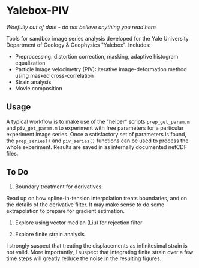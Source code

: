 # Yalebox-PIV

*Woefully out of date - do not believe anything you read here*

Tools for sandbox image series analysis developed for the Yale University
Department of Geology &amp; Geophysics "Yalebox". Includes:

- Preprocessing: distortion correction, masking, adaptive histogram equalization 
- Particle Image velocimetry (PIV): iterative image-deformation method using masked cross-correlation
- Strain analysis
- Movie composition

## Usage

A typical workflow is to make use of the "helper" scripts `prep_get_param.m`
and `piv_get_param.m` to experiment with free parameters for a particular
experiment image series. Once a satisfactory set of parameters is found, the
`prep_series()` and `piv_series()` functions can be used to process the whole
experiment. Results are saved in as internally documented netCDF files. 

## To Do

1. Boundary treatment for derivatives:

Read up on how spline-in-tension interpolation treats boundaries, and on the
details of the derivative filter. It may make sense to do some extrapolation
to prepare for gradient estimation.

1. Explore using vector median (Liu) for rejection filter

1. Explore finite strain analysis

I strongly suspect that treating the displacements as infinitesimal strain is
not valid. More importantly, I suspect that integrating finite strain over a
few time steps will greatly reduce the noise in the resulting figures.
